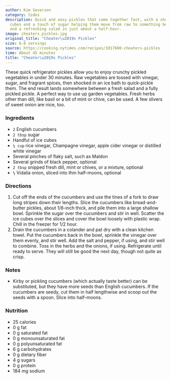 ```yaml
---
author: Kim Severson
category: Sides
description: Quick and easy pickles that come together fast, with a shock from ice
  cubes and a touch of sugar helping them move from raw to something between a pickle
  and a refreshing salad in just about a half-hour.
image: cheaters_pickles.jpg
original_title: "Cheater\u2019s Pickles"
size: 6-8 servings
source: https://cooking.nytimes.com/recipes/1017680-cheaters-pickles
time: About 45 minutes
title: "Cheater\u2019s Pickles"
---
```


These quick refrigerator pickles allow you to enjoy crunchy pickled vegetables in under 30 minutes. Raw vegetables are tossed with vinegar, sugar, and fragrant spices, then shocked in an ice bath to quick-pickle them. The end result lands somewhere between a fresh salad and a fully pickled pickle. A perfect way to use up garden vegetables. Fresh herbs other than dill, like basil or a bit of mint or chive, can be used. A few slivers of sweet onion are nice, too.

### Ingredients

* `2` English cucumbers
* `2 tbsp` sugar
* Handful of ice cubes
* `¼ cup` rice vinegar, Champagne vinegar, apple cider vinegar or distilled white vinegar
* Several pinches of flaky salt, such as Maldon
* Several grinds of black pepper, optional
* `2 tbsp` snipped fresh dill, mint or chives, or a mixture, optional
* `½` Vidalia onion, sliced into thin half-moons, optional

### Directions

1. Cut off the ends of the cucumbers and use the tines of a fork to draw long stripes down their lengths. Slice the cucumbers like bread-and-butter pickles, about 1/8-inch thick, and pile them into a large shallow bowl. Sprinkle the sugar over the cucumbers and stir in well. Scatter the ice cubes over the slices and cover the bowl loosely with plastic wrap. Chill in the freezer for 1/2 hour.
2. Drain the cucumbers in a colander and pat dry with a clean kitchen towel. Put the cucumbers back in the bowl, sprinkle the vinegar over them evenly, and stir well. Add the salt and pepper, if using, and stir well to combine. Toss in the herbs and the onions, if using. Refrigerate until ready to serve. They will still be good the next day, though not quite as crisp.

### Notes

- Kirby or pickling cucumbers (which actually taste better) can be substituted, but they have more seeds than English cucumbers. If the cucumbers are seedy, cut them in half lengthwise and scoop out the seeds with a spoon. Slice into half-moons.

### Nutrition

- 25 calories
- 0 g fat
- 0 g saturated fat
- 0 g monounsaturated fat
- 0 g polyunsaturated fat
- 6 g carbohydrates
- 0 g dietary fiber
- 4 g sugars
- 0 g protein
- 184 mg sodium

